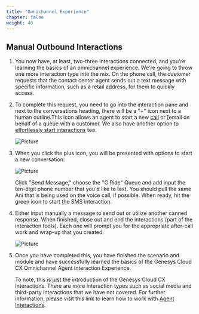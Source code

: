 ```yaml
---
title: "Omnichannel Experience"
chapter: false
weight: 40
---
```


## Manual Outbound Interactions

1. You now have, at least, two-three interactions connected, and you're learning the basics of an omnichannel experience. We're going to throw one more interaction type into the mix. On the phone call, the customer requests that the contact center agent sends out a text message with specific information, such as a retail address, for them to quickly access. 

2. To complete this request, you need to go into the interaction pane and next to the conversations heading, there will be a "+" icon next to a human outline.This icon allows an agent to start a new [call](https://help.mypurecloud.com/articles/place-a-call-on-behalf-of-a-queue/) or [email[](https://help.mypurecloud.com/articles/send-outbound-email-behalf-queue/) on behalf of a queue with a customer. We also have another option to [effortlessly start interactions](https://help.mypurecloud.com/articles/switch-channels-for-an-interaction/) too.

    ![Picture](/images/Conversation_Plus.png)

3. When you click the plus icon, you will be presented with options to start a new conversation:

    ![Picture](/images/StartConversation.png)

    Click "Send Message," choose the "G Ride" Queue and add input the ten-digit phone number that you'd like to text. You should pull the same Ani that is being used on the voice call, if possible. When ready, hit the green icon to start the SMS interaction.

4. Either input manually a message to send out or utilize another canned response. When finished, close out and end the interactions (part of the interaction tools). Each one will prompt you for the appropriate after-call work and wrap-up that you created.

    ![Picture](/images/WrapUpCodes.png)

5. Once you have completed this, you have finished the scenario and module and have successfully learned the basics of the Genesys Cloud CX Omnichannel Agent Interaction Experience. 

    To note, this is just the introduction of the Genesys Cloud CX Interactions. There are more interaction types such as social media and third-party interactions that we have not covered. For further information, please visit this link to learn how to work with [Agent Interactions](https://help.mypurecloud.com/articles/about-agent-interactions/).
